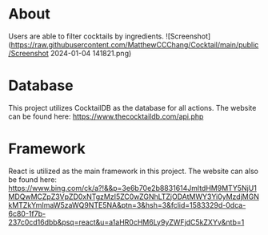 # About
Users are able to filter cocktails by ingredients.
![Screenshot](https://raw.githubusercontent.com/MatthewCCChang/Cocktail/main/public/Screenshot 2024-01-04 141821.png)

# Database 
This project utilizes CocktailDB as the database for all actions.
The website can be found here: https://www.thecocktaildb.com/api.php

# Framework
React is utilized as the main framework in this project.
The website can also be found here: https://www.bing.com/ck/a?!&&p=3e6b70e2b8831614JmltdHM9MTY5NjU1MDQwMCZpZ3VpZD0xNTgzMzI5ZC0wZGNhLTZjODAtMWY3Yi0yMzdjMGNkMTZkYmImaW5zaWQ9NTE5NA&ptn=3&hsh=3&fclid=1583329d-0dca-6c80-1f7b-237c0cd16dbb&psq=react&u=a1aHR0cHM6Ly9yZWFjdC5kZXYv&ntb=1
